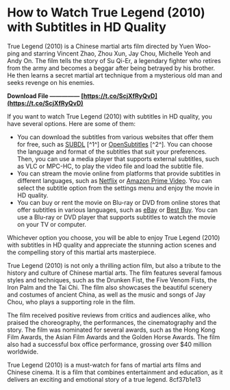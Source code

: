 # How to Watch True Legend (2010) with Subtitles in HD Quality
 
True Legend (2010) is a Chinese martial arts film directed by Yuen Woo-ping and starring Vincent Zhao, Zhou Xun, Jay Chou, Michelle Yeoh and Andy On. The film tells the story of Su Qi-Er, a legendary fighter who retires from the army and becomes a beggar after being betrayed by his brother. He then learns a secret martial art technique from a mysterious old man and seeks revenge on his enemies.
 
**Download File ————— [https://t.co/ScjXfRyQvD](https://t.co/ScjXfRyQvD)**


 
If you want to watch True Legend (2010) with subtitles in HD quality, you have several options. Here are some of them:
 
- You can download the subtitles from various websites that offer them for free, such as [SUBDL](https://subdl.com/s/subtitle/sd1041/true-legend-su-qi-er) [^1^] or [OpenSubtitles](https://www.opensubtitles.org/en/search/sublanguageid-all/idmovie-57691) [^2^]. You can choose the language and format of the subtitles that suit your preferences. Then, you can use a media player that supports external subtitles, such as VLC or MPC-HC, to play the video file and load the subtitle file.
- You can stream the movie online from platforms that provide subtitles in different languages, such as [Netflix](https://www.netflix.com/title/70142800) or [Amazon Prime Video](https://www.amazon.com/True-Legend-Vincent-Zhao/dp/B005J4VQ8E). You can select the subtitle option from the settings menu and enjoy the movie in HD quality.
- You can buy or rent the movie on Blu-ray or DVD from online stores that offer subtitles in various languages, such as [eBay](https://www.ebay.com/itm/True-Legend-Blu-ray-Disc-2011-/133956066362) or [Best Buy](https://www.bestbuy.com/site/true-legend-blu-ray-2010/19344355.p?skuId=19344355). You can use a Blu-ray or DVD player that supports subtitles to watch the movie on your TV or computer.

Whichever option you choose, you will be able to enjoy True Legend (2010) with subtitles in HD quality and appreciate the stunning action scenes and the compelling story of this martial arts masterpiece.
  
True Legend (2010) is not only a thrilling action film, but also a tribute to the history and culture of Chinese martial arts. The film features several famous styles and techniques, such as the Drunken Fist, the Five Venom Fists, the Iron Palm and the Tai Chi. The film also showcases the beautiful scenery and costumes of ancient China, as well as the music and songs of Jay Chou, who plays a supporting role in the film.
 
The film received positive reviews from critics and audiences alike, who praised the choreography, the performances, the cinematography and the story. The film was nominated for several awards, such as the Hong Kong Film Awards, the Asian Film Awards and the Golden Horse Awards. The film also had a successful box office performance, grossing over $40 million worldwide.
 
True Legend (2010) is a must-watch for fans of martial arts films and Chinese cinema. It is a film that combines entertainment and education, as it delivers an exciting and emotional story of a true legend.
 8cf37b1e13
 
